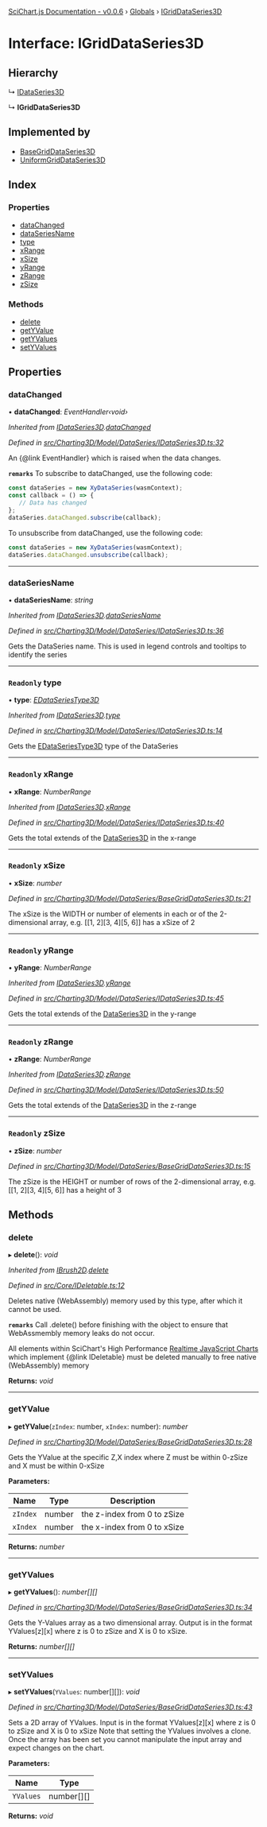 [SciChart.js Documentation - v0.0.6](../README.md) › [Globals](../globals.md) › [IGridDataSeries3D](igriddataseries3d.md)

# Interface: IGridDataSeries3D

## Hierarchy

  ↳ [IDataSeries3D](idataseries3d.md)

  ↳ **IGridDataSeries3D**

## Implemented by

* [BaseGridDataSeries3D](../classes/basegriddataseries3d.md)
* [UniformGridDataSeries3D](../classes/uniformgriddataseries3d.md)

## Index

### Properties

* [dataChanged](igriddataseries3d.md#datachanged)
* [dataSeriesName](igriddataseries3d.md#dataseriesname)
* [type](igriddataseries3d.md#readonly-type)
* [xRange](igriddataseries3d.md#readonly-xrange)
* [xSize](igriddataseries3d.md#readonly-xsize)
* [yRange](igriddataseries3d.md#readonly-yrange)
* [zRange](igriddataseries3d.md#readonly-zrange)
* [zSize](igriddataseries3d.md#readonly-zsize)

### Methods

* [delete](igriddataseries3d.md#delete)
* [getYValue](igriddataseries3d.md#getyvalue)
* [getYValues](igriddataseries3d.md#getyvalues)
* [setYValues](igriddataseries3d.md#setyvalues)

## Properties

###  dataChanged

• **dataChanged**: *EventHandler‹void›*

*Inherited from [IDataSeries3D](idataseries3d.md).[dataChanged](idataseries3d.md#datachanged)*

*Defined in [src/Charting3D/Model/DataSeries/IDataSeries3D.ts:32](https://github.com/ABTSoftware/SciChart.Dev/blob/272ab7fc7f/Web/src/SciChart/src/Charting3D/Model/DataSeries/IDataSeries3D.ts#L32)*

An {@link EventHandler} which is raised when the data changes.

**`remarks`** 
To subscribe to dataChanged, use the following code:
```ts
const dataSeries = new XyDataSeries(wasmContext);
const callback = () => {
   // Data has changed
};
dataSeries.dataChanged.subscribe(callback);
```
To unsubscribe from dataChanged, use the following code:
```ts
const dataSeries = new XyDataSeries(wasmContext);
dataSeries.dataChanged.unsubscribe(callback);
```

___

###  dataSeriesName

• **dataSeriesName**: *string*

*Inherited from [IDataSeries3D](idataseries3d.md).[dataSeriesName](idataseries3d.md#dataseriesname)*

*Defined in [src/Charting3D/Model/DataSeries/IDataSeries3D.ts:36](https://github.com/ABTSoftware/SciChart.Dev/blob/272ab7fc7f/Web/src/SciChart/src/Charting3D/Model/DataSeries/IDataSeries3D.ts#L36)*

Gets the DataSeries name. This is used in legend controls and tooltips to identify the series

___

### `Readonly` type

• **type**: *[EDataSeriesType3D](../enums/edataseriestype3d.md)*

*Inherited from [IDataSeries3D](idataseries3d.md).[type](idataseries3d.md#readonly-type)*

*Defined in [src/Charting3D/Model/DataSeries/IDataSeries3D.ts:14](https://github.com/ABTSoftware/SciChart.Dev/blob/272ab7fc7f/Web/src/SciChart/src/Charting3D/Model/DataSeries/IDataSeries3D.ts#L14)*

Gets the [EDataSeriesType3D](../enums/edataseriestype3d.md) type of the DataSeries

___

### `Readonly` xRange

• **xRange**: *NumberRange*

*Inherited from [IDataSeries3D](idataseries3d.md).[xRange](idataseries3d.md#readonly-xrange)*

*Defined in [src/Charting3D/Model/DataSeries/IDataSeries3D.ts:40](https://github.com/ABTSoftware/SciChart.Dev/blob/272ab7fc7f/Web/src/SciChart/src/Charting3D/Model/DataSeries/IDataSeries3D.ts#L40)*

Gets the total extends of the [DataSeries3D](../classes/basedataseries3d.md) in the x-range

___

### `Readonly` xSize

• **xSize**: *number*

*Defined in [src/Charting3D/Model/DataSeries/BaseGridDataSeries3D.ts:21](https://github.com/ABTSoftware/SciChart.Dev/blob/272ab7fc7f/Web/src/SciChart/src/Charting3D/Model/DataSeries/BaseGridDataSeries3D.ts#L21)*

The xSize is the WIDTH or number of elements in each or of the 2-dimensional array,
e.g. [[1, 2][3, 4][5, 6]] has a xSize of 2

___

### `Readonly` yRange

• **yRange**: *NumberRange*

*Inherited from [IDataSeries3D](idataseries3d.md).[yRange](idataseries3d.md#readonly-yrange)*

*Defined in [src/Charting3D/Model/DataSeries/IDataSeries3D.ts:45](https://github.com/ABTSoftware/SciChart.Dev/blob/272ab7fc7f/Web/src/SciChart/src/Charting3D/Model/DataSeries/IDataSeries3D.ts#L45)*

Gets the total extends of the [DataSeries3D](../classes/basedataseries3d.md) in the y-range

___

### `Readonly` zRange

• **zRange**: *NumberRange*

*Inherited from [IDataSeries3D](idataseries3d.md).[zRange](idataseries3d.md#readonly-zrange)*

*Defined in [src/Charting3D/Model/DataSeries/IDataSeries3D.ts:50](https://github.com/ABTSoftware/SciChart.Dev/blob/272ab7fc7f/Web/src/SciChart/src/Charting3D/Model/DataSeries/IDataSeries3D.ts#L50)*

Gets the total extends of the [DataSeries3D](../classes/basedataseries3d.md) in the z-range

___

### `Readonly` zSize

• **zSize**: *number*

*Defined in [src/Charting3D/Model/DataSeries/BaseGridDataSeries3D.ts:15](https://github.com/ABTSoftware/SciChart.Dev/blob/272ab7fc7f/Web/src/SciChart/src/Charting3D/Model/DataSeries/BaseGridDataSeries3D.ts#L15)*

The zSize is the HEIGHT or number of rows of the 2-dimensional array,
e.g. [[1, 2][3, 4][5, 6]] has a height of 3

## Methods

###  delete

▸ **delete**(): *void*

*Inherited from [IBrush2D](ibrush2d.md).[delete](ibrush2d.md#delete)*

*Defined in [src/Core/IDeletable.ts:12](https://github.com/ABTSoftware/SciChart.Dev/blob/272ab7fc7f/Web/src/SciChart/src/Core/IDeletable.ts#L12)*

Deletes native (WebAssembly) memory used by this type, after which it cannot be used.

**`remarks`** 
Call .delete() before finishing with the object to ensure that WebAssmembly memory leaks do
not occur.

All elements within SciChart's High Performance
[Realtime JavaScript Charts](https://www.scichart.com/javascript-chart-features) which implement
{@link IDeletable} must be deleted manually to free native (WebAssembly) memory

**Returns:** *void*

___

###  getYValue

▸ **getYValue**(`zIndex`: number, `xIndex`: number): *number*

*Defined in [src/Charting3D/Model/DataSeries/BaseGridDataSeries3D.ts:28](https://github.com/ABTSoftware/SciChart.Dev/blob/272ab7fc7f/Web/src/SciChart/src/Charting3D/Model/DataSeries/BaseGridDataSeries3D.ts#L28)*

Gets the YValue at the specific Z,X index where Z must be within 0-zSize and X must be within 0-xSize

**Parameters:**

Name | Type | Description |
------ | ------ | ------ |
`zIndex` | number | the z-index from 0 to zSize |
`xIndex` | number | the x-index from 0 to xSize  |

**Returns:** *number*

___

###  getYValues

▸ **getYValues**(): *number[][]*

*Defined in [src/Charting3D/Model/DataSeries/BaseGridDataSeries3D.ts:34](https://github.com/ABTSoftware/SciChart.Dev/blob/272ab7fc7f/Web/src/SciChart/src/Charting3D/Model/DataSeries/BaseGridDataSeries3D.ts#L34)*

Gets the Y-Values array as a two dimensional array. Output is in the format YValues[z][x]
where z is 0 to zSize and X is 0 to xSize.

**Returns:** *number[][]*

___

###  setYValues

▸ **setYValues**(`YValues`: number[][]): *void*

*Defined in [src/Charting3D/Model/DataSeries/BaseGridDataSeries3D.ts:43](https://github.com/ABTSoftware/SciChart.Dev/blob/272ab7fc7f/Web/src/SciChart/src/Charting3D/Model/DataSeries/BaseGridDataSeries3D.ts#L43)*

Sets a 2D array of YValues. Input is in the format YValues[z][x]
where z is 0 to zSize and X is 0 to xSize
Note that setting the YValues involves a clone. Once the array has been set you cannot manipulate
the input array and expect changes on the chart.

**Parameters:**

Name | Type |
------ | ------ |
`YValues` | number[][] |

**Returns:** *void*
